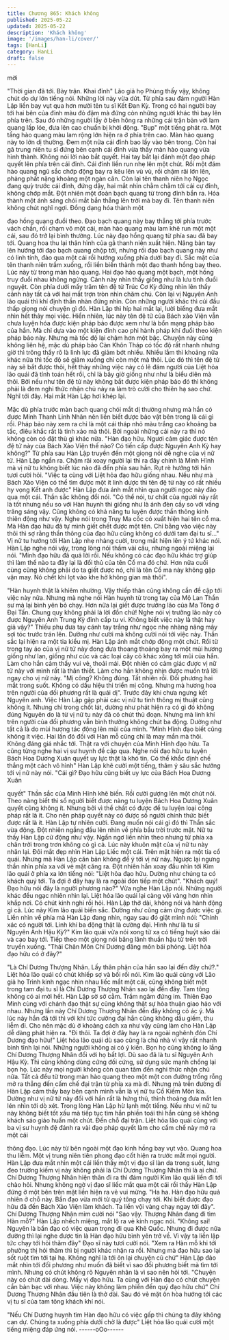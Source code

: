 ```yaml
---
title: Chương 865: Khách không
published: 2025-05-22
updated: 2025-05-22
description: 'Khách không'
image: '/images/han-li/cover/'
tags: [HanLi]
category: HanLi
draft: false
---
```


mời

"Thời gian đã tới. Bày trận. Khai đỉnh" Lão giả họ Phùng thấy vậy,
không chút do dự lớn tiếng nói.
Những lời này vừa dứt. Từ phía sau đám người Hàn Lập liền bay
vụt qua hơn mười tên tu sĩ Kết Đan Kỳ. Trong có hai người bay
tới hai bên của đỉnh màu đỏ đậm mà đứng còn những người khác
thì bay lên phía trên. Sau đó những người lấy ở bên hông ra
những cái trận bàn với lam quang lấp lóe, đưa lên cao chuẩn bị
khởi động.
"Bụp" một tiếng phát ra. Một tầng hào quang màu lam rộng lớn
hiện ra ở phía trên cao.
Màn hào quang này to lớn dị thường. Đem một nửa cái đỉnh bao
lấy vào bên trong.
Còn hai gã trung niên tu sĩ đứng bên cạnh cái đỉnh vừa thấy màn
hào quang vừa hình thành. Không nói lời nào bắt quyết. Hai tay
bắt lại đánh một đạo pháp quyết lên phía trên cái đỉnh.
Cái đỉnh liền run nhẹ lên một chút. Rồi một đám hào quang ngũ
sắc chớp động bay ra kêu lên vù vù, rồi chậm rãi lớn lên, phảng
phất nặng khoảng một ngàn cân.
Còn lại tên thanh niên họ Ngọc đang quỳ trước cái đỉnh, đứng
dậy, hai mắt nhìn chằm chằm tới cái cự đỉnh, không chớp mắt.
Đột nhiên một đoàn bạch quang từ trong đỉnh bắn ra. Hóa thành
một ánh sáng chói mắt bắn thẳng lên trời mà bay đi.
Tên thanh niên không chút nghĩ ngợi. Đồng dạng hóa thành một

đạo hồng quang đuổi theo.
Đạo bạch quang này bay thẳng tới phía trước vách chắn, rồi
chạm vô một cái, màn hào quang màu lam khẽ run một một cái,
sau đó trở lại bình thường. Lúc này đạo hồng quang từ phía sau
đã bay tới. Quang hoa thu lại thân hình của gã thanh niên xuất
hiện. Nâng bàn tay lên hướng tới đạo bạch quang chộp tới,
nhưng rồi đạo bạch quang này như có linh tính, đảo qua một cái
rồi hướng xuống phía dưới bay đi. Sắc mặt của tên thanh niên
trầm xuống, rồi liền biến thành một đạo thanh hồng bay theo.
Lúc này từ trong màn hào quang. Hai đạo hào quang một bạch,
một hồng truy đuổi nhau không ngừng. Cảnh này nhìn thấy giống
như là lưu tinh đuổi nguyệt.
Còn phía dưới mấy trăm tên đệ tử Trúc Cơ Kỳ đứng nhìn lên thấy
cảnh này tất cả với hai mắt trợn tròn nhìn chăm chú. Còn lại vị
Nguyên Anh lão quái thì khí định thần nhàn đứng nhìn. Còn
những người khác thì cúi đầu thấp giọng nói chuyện gì đó.
Hàn Lập thì híp hai mắt lại, lười biếng đưa mắt nhìn hết thảy mọi
việc.
Hiển nhiên, lúc này tên đệ tử của Bách xảo Viện vẫn chưa luyện
hóa được kiện pháp bảo được xem như là bổn mạng pháp bảo
của hắn. Mà chỉ dựa vào một kiện đỉnh cao phi hành pháp khí
đuổi theo kiện pháp bảo này. Nhưng mà tốc độ lại chậm hơn một
bậc.
Chuyện này cũng không liên hệ, mặc dù pháp bảo Càn Khôn
Tháp có tốc độ rất nhanh nhưng giờ thì trông thấy rõ là linh lực đã
giảm bớt nhiều. Nhiều lắm thì khoảng nữa khác nữa thì tốc độ sẽ
giảm xuống chỉ còn một mà thôi. Lúc đó thì tên đệ tử này sẽ bắt
được thôi, hết thảy những việc này có lẽ đám người của Liệt hỏa
lão quái đã tính toán hết rồi, chỉ là bây giờ giống như như là biểu
diên mà thôi. Bởi nếu như tên đệ tử này không bắt được kiện
pháp bảo đó thì không phải là đem nghi thức nhận chủ này ra làm
trò cười cho thiên hạ sao chứ.
Nghĩ tới đây. Hai mắt Hàn Lập hơi khép lại.

Mặc dù phía trước màn bạch quang chói mắt dị thường nhưng
mà hắn có được Minh Thanh Linh Nhãn nên liền biết được bảo
vật bên trong là cái gì rồi.
Pháp bảo này xem ra chỉ là một cái tháp nhỏ màu trắng cao
khoảng ba tấc, điêu khắc rất là tinh xảo mà thôi. Bởi ngoài những
cái này ra thì nó không còn có đặt thù gì khác nữa.
"Hàn đạo hữu. Ngươi cảm giác được tên đệ tử này của Bách Xảo
Viện thế nào? Có tiến cấp được Nguyên Anh Kỳ hay không?" Từ
phía sau Hàn Lập truyền đến một giọng nói dễ nghe của vị nữ tử.
Hàn Lập ngẩn ra. Chậm rãi xoay người lại thì ra đây chính là Minh
Hĩnh mà vị nữ tu không biết lúc nào đã đến phía sau hắn. Rụt rè
hướng tới hắn tươi cười hỏi.
"Việc ta cùng với Liệt hỏa đạo hữu giống nhau. Nếu như mà Bách
Xảo Viện có thể tìm được một ít linh dược thì tên đệ tử này có rất
nhiều hy vọng Kết anh được" Hàn Lập đưa ánh mắt nhìn qua
người ngọc này đảo qua một cái. Thần sắc không đổi nói.
"Có thể nói, tư chất của người này rất là tốt nhưng nếu so với Hàn
huynh thì giống như là ánh đèn cầy so với vầng trăng sáng vậy.
Cũng không có khả năng tu luyện được thần thông kinh thiên
động như vậy. Nghe nói trong Trụy Ma cốc có xuất hiện hai tên cổ
ma. Mà Hàn đạo hữu đã tự mình giết chết được một tên. Chỉ bằng
vào việc này thôi thì sợ rằng thần thông của đạo hữu cũng không
có dưới tam đại tu sĩ..." Vị nữ tu hướng tới Hàn Lập nhẹ nhàng
cười, trong mắt hiện lên ý tứ khác nói.
Hàn Lập nghe nói vậy, trong lòng nói thầm vài câu, nhưng ngoài
miệng lại nói.
"Minh đạo hữu đã quá lời rồi. Nếu không có các đạo hữu khác trợ
giúp thì làm thế nào ta đây lại là đối thủ của tên Cổ ma đó chứ.
Hơn nữa cuối cùng cũng không phải do ta giết được nó, chỉ là tên
Cổ ma này không gặp vận may. Nó chết khi lọt vào khe hở không
gian mà thôi".

"Hàn huynh thật là khiêm nhường. Vậy thiếp thân cũng không cần
đề cập tới việc này nữa. Nhưng mà nghe nói Hàn huynh từ trong
tay của Mộ Lan Thần sư mà lại bình yên bỏ chạy. Hơn nữa lại giết
được trưởng lão của Ma Tông ở Đại Tấn. Chung quy không phải
là lời đồn chứ!
Nghe nói vị trưởng lão này có được Nguyên Anh Trung Kỳ đỉnh
cấp tu vi. Không biết việc này là thật hay giả vậy?" Thiếu phụ đưa
tay cánh tay trắng như ngọc nhẹ nhàng nâng mây sợi tóc trước
trán lên. Dường như cười mà không cười nói tới việc này. Thần
sắc lại hiện ra một tia kiều mị.
Hàn Lập ánh mắt chớp động một chút. Rồi từ trong tay áo của vị
nữ tử này đong đưa thoang thoảng bay ra một mùi hương giống
như lan, giống như cúc và các loại cây cỏ khác xông tới mũi của
hắn. Làm cho hắn cảm thấy vui vẻ, thoải mái. Đột nhiên có cảm
giác được vị nữ tử này với mình rất là thân thiết. Làm cho hắn
không nhịn được muốn trả lời ngay cho vị nữ này.
"Mị công? Không đúng. Tất nhiên rồi. Đối phương hai mắt trong
suốt. Không có dấu hiệu thi triển mị công. Nhưng mà hương hoa
trên người của đối phương rất là quái dị".
Trước đây khi chưa ngưng kết Nguyên anh. Việc Hàn Lập gặp
phải các vị nữ tu tinh thông mị thuật cũng không ít. Nhưng chỉ
trong chốt lát, dường như phát hiện ra có gì đó không đúng
Nguyên do là từ vị nữ tu này đã có chút thủ đoạn. Nhưng mà linh
khí trên người của đối phương vẫn bình thường không chút ba
động. Dường như tất cả là do mùi hương tác động lên mũi của
mình.
"Minh Hĩnh đạo biết cũng không ít việc. Hai lần đó đối với Hàn mỗ
cũng chỉ là may mắn mà thôi. Không đáng giá nhắc tới. Thật ra
với chuyện của Minh Hĩnh đạo hữu. Ta cũng từng nghe hai vị sư
huynh đề cập qua. Nghe nói đạo hữu tu luyện Bách Hoa Dương
Xuân quyết uy lực thật là khó tin. Có thể khắc định chế thắng một
cách vô hình" Hàn Lập khẽ cười một tiếng, thâm ý sâu sắc hướng
tới vị nữ này nói.
"Cái gì? Đạo hữu cũng biết uy lực của Bách Hoa Dương Xuân

quyết" Thần sắc của Minh Hĩnh khẽ biến. Rồi cười gượng lên một
chút nói. Theo nàng biết thì số người biết được nàng tu luyện
Bách Hoa Dương Xuân quyết cũng không ít. Nhưng bởi vì thể
chất có được để tu luyện loại công pháp rất là ít. Cho nên pháp
quyết này có được số người chính thức biết được rất là ít.
Hàn Lập tự nhiên cười. Đang muốn nói cái gì đó thì Thần sắc vừa
động. Đột nhiên ngẩng đầu lên nhìn về phía bầu trời trước mặt.
Nữ tu thấy Hàn Lập cử động như vậy. Ngẩn ngơ liền nhìn theo
nhưng từ phía xa chân trời trong trơn không có gì cả.
Lúc này khuôn mặt của vị nữ tu này nhăn lại. Đôi mắt đẹp nhìn
Hàn Lập Liếc một cái. Trên mặt hiện ra một tia cổ quái.
Nhưng mà Hàn Lập căn bản không để ý tới vị nữ này. Ngược lại
ngưng thần nhìn phía xa với vẻ mặt căng ra. Đột nhiên hắn xoay
đầu nhìn tới Kim lão quái ở phía xa lớn tiếng nói:
"Liệt hỏa đạo hữu. Dường như chúng ta có khách quý tới. Ta đợi ở
đây hay là ra ngoài đón tiếp một chút".
"Khách quý! Đạo hữu nói đây là người phương nào?" Vừa nghe
Hàn Lập nói. Những người khác đều ngạc nhiên nhìn lại. Liệt hỏa
lão quái lại càng vội vàng hơn nhìn khắp nơi. Có chút kinh nghi rồi
hỏi.
Hàn Lập thở dài, không nói và hành động gì cả. Lúc này Kim lão
quái biến sắc. Dường như cũng cảm ứng được việc gì. Liền nhìn
về phía mà Hàn Lập đang nhìn, ngay sau đó giật mình nói:
"Chính xác có người tới. Linh khí ba động thật là cường đại. Hình
như là tu sĩ Nguyên Anh Hậu Kỳ?"
Kim lão quái vừa nói xong từ xa có tiếng huýt sáo dài và cao bay
tới. Tiếp theo một giọng nói băng lãnh thuần hậu từ trên trời
truyền xuống.
"Thái Chân Môn Chí Dương đăng môn bái phỏng. Liệt hỏa đạo
hữu có ở đây?"

"Là Chí Dương Thượng Nhân. Lấy thân phận của hắn sao lại đến
đây chứ?." Liệt hỏa lão quái có chút khiếp sợ và bối rối nói.
Kim lão quái cùng với Lão giả họ Trình kinh ngạc nhìn nhau liếc
mắt một cái, cũng không biết một trong tam đại tu sĩ là Chí Dương
Thượng Nhân sao lại đến đây. Tam tông không có ai mời hết.
Hàn Lập sờ sờ cằm. Trầm ngâm đứng im.
Thiên Đạo Minh cùng với chánh đạo thật sự cũng không thật sự
hòa thuận giao hảo với nhau. Nhưng lần này Chí Dương Thượng
Nhân đến đây không có ác ý. Mà lúc này hắn đã tới thì với khí tức
cường đại hắn cũng không dấu giếm, thu liễm đi. Cho nên mặc dù
ở khoảng cách xa như vậy cũng làm cho Hàn Lập dễ dàng phát
hiện ra.
"Đi thôi. Ta đợi ở đây hay là ra ngoài nghênh đón Chí Dương đạo
hữu!" Liệt hỏa lão quái dù sao cũng là chủ nhà vì vậy rất nhanh
bình tĩnh lại nói.
Những người không ai có ý kiến. Bọn họ cũng không lo lắng Chí
Dương Thượng Nhân đối với họ bất lợi.
Dù sao đã là tu sĩ Nguyên Anh Hậu Kỳ. Thì cũng không dùng
cứng đối cứng, sử dụng sức mạnh chống lại bọn họ.
Lúc này mọi người không còn quan tâm đến nghi thức nhận chủ
nữa. Tất cả đều từ trong màn hào quang theo một một con đường
trống rỗng mở ra thẳng đến cấm chế đại trận từ phía xa mà đi.
Nhưng mà trên đường đi Hàn Lập cảm thấy bay bên cạnh mình
vẫn là vị nữ tu Cổ Kiếm Môn kia. Dường như vị nữ tử này đối với
hắn rất là hứng thú, thỉnh thoảng đưa mắt len lén nhìn tới dò xét.
Trong lòng Hàn Lập hừ lạnh một tiếng. Nếu như vị nữ tu này
không biết tốt xấu mà tiếp tục tìm hắn phiền toái thì hắn cũng sẽ
không khách sáo giáo huấn một chút.
Đến chỗ đại trận. Liệt hỏa lão quái cùng với ba vị sư huynh đệ
đánh ra vài đạo pháp quyết làm cho cấm chế này mở ra một cái

thông đạo.
Lúc này từ bên ngoài một đạo kinh hồng bay vụt vào. Quang hoa
thu liễm. Một vị trung niên tiên phong đạo cốt hiện ra trước mắt
mọi người.
Hàn Lập đưa mắt nhìn một cái liền thấy một vị đạo sĩ làn da trong
suốt, lưng đeo trường kiếm vị này không phải là Chí Dương
Thượng Nhân thì là ai chứ.
Chí Dương Thượng Nhân hiện thân đi ra thì đám người Kim lão
quái liền đi tới chào hỏi. Nhưng không ngờ vị đạo sĩ liếc mắt qua
một cái rồi thấy Hàn Lập đứng ở một bên trên mặt liền hiện ra vẻ
vui mừng.
"Ha ha. Hàn đạo hữu quả nhiên ở chỗ này. Bần đạo vừa mới từ
quý tông chạy tới. Khi biết được đạo hữu đã đến Bách Xảo Viện
làm khách. Ta liền vội vàng chạy ngay tới đây".
Chí Dương Thượng Nhân mỉm cười nói
"Sao vậy. Thượng Nhân đang đi tìm Hàn mỗ?" Hàn Lập nhếch
miệng, mắt lộ ra vẻ kinh ngạc nói.
"Không sai! Nguyên là bần đạo có việc quan trọng đi qua Khê
Quốc. Nhưng đi được nữa đường thì lại nghe được tin là Hàn đạo
hữu bình yên trở về. Vì vậy ta liền lập tức chạy tới hỏi thăm đây"
Đạo sĩ này tươi cười nói.
"Xem ra Hàn mỗ khi tới phường thị hỏi thăm thì bị người khác
nhận ra rồi. Nhưng mà đạo hữu sao lại sốt ruột tìm tới tại hạ.
Không nghĩ là tới ôn lại chuyện cũ chứ" Hàn Lập đảo mắt nhìn tới
đối phương như muốn đã biết vì sao đối phương biết mà tìm tới
mình. Nhưng có chút không rõ Nguyên nhân là vì sao nên hỏi tới.
"Chuyện này có chút dài dòng. Mấy vị đạo hữu. Ta cùng với Hàn
đạo có chút chuyện cần bàn bạc với nhau. Việc này không làm
phiền đến quý đạo hữu chứ" Chí Dương Thượng Nhân đầu tiên là
thở dài. Sau đó vẻ mặt ôn hòa hướng tới các vị tu sĩ của tam tông
khách khí nói.

"Nếu Chí Dương huynh tìm Hàn đạo hữu có việc gấp thì chúng ta
đây không can dự. Chúng ta xuống phía dưới chờ là được" Liệt
hỏa lão quái cười một tiếng miệng đáp ứng nói.
------oOo------
